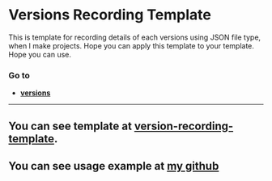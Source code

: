 # **Versions Recording Template**
This is template for recording details of each versions using JSON file type, when I make projects.
Hope you can apply this template to your template.
Hope you can use. 

### Go to 
- **[versions](./versions.json)**

---

## You can see template at [version-recording-template](./version-record-template.json).

## You can see usage example at [my github](https://github.com/chinhchin)
